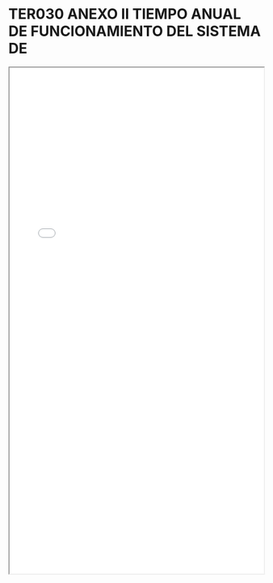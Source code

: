 
# TER030 ANEXO II TIEMPO ANUAL DE FUNCIONAMIENTO DEL SISTEMA DE

<iframe src="../TER030 ANEXO II TIEMPO ANUAL DE FUNCIONAMIENTO DEL SISTEMA DE.pdf" width="100%" height="1000px"></iframe>

